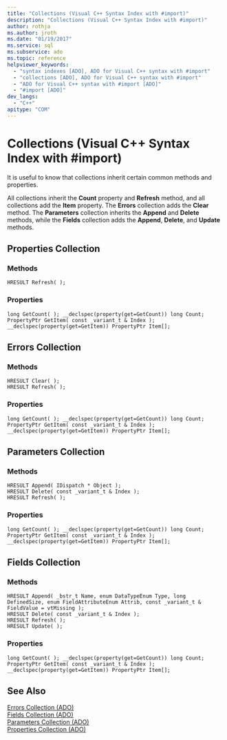 ```yaml
---
title: "Collections (Visual C++ Syntax Index with #import)"
description: "Collections (Visual C++ Syntax Index with #import)"
author: rothja
ms.author: jroth
ms.date: "01/19/2017"
ms.service: sql
ms.subservice: ado
ms.topic: reference
helpviewer_keywords:
  - "syntax indexes [ADO], ADO for Visual C++ syntax with #import"
  - "collections [ADO], ADO for Visual C++ syntax with #import"
  - "ADO for Visual C++ syntax with #import [ADO]"
  - "#import [ADO]"
dev_langs:
  - "C++"
apitype: "COM"
---
```

# Collections (Visual C++ Syntax Index with #import)
It is useful to know that collections inherit certain common methods and properties.  
  
 All collections inherit the **Count** property and **Refresh** method, and all collections add the **Item** property. The **Errors** collection adds the **Clear** method. The **Parameters** collection inherits the **Append** and **Delete** methods, while the **Fields** collection adds the **Append**, **Delete**, and **Update** methods.  
  
## Properties Collection  
  
### Methods  
  
```  
HRESULT Refresh( );  
```  
  
### Properties  
  
```  
long GetCount( ); __declspec(property(get=GetCount)) long Count;  
PropertyPtr GetItem( const _variant_t & Index ); __declspec(property(get=GetItem)) PropertyPtr Item[];  
```  
  
## Errors Collection  
  
### Methods  
  
```  
HRESULT Clear( );  
HRESULT Refresh( );  
```  
  
### Properties  
  
```  
long GetCount( ); __declspec(property(get=GetCount)) long Count;  
PropertyPtr GetItem( const _variant_t & Index ); __declspec(property(get=GetItem)) PropertyPtr Item[];  
```  
  
## Parameters Collection  
  
### Methods  
  
```  
HRESULT Append( IDispatch * Object );  
HRESULT Delete( const _variant_t & Index );  
HRESULT Refresh( );  
```  
  
### Properties  
  
```  
long GetCount( ); __declspec(property(get=GetCount)) long Count;  
PropertyPtr GetItem( const _variant_t & Index ); __declspec(property(get=GetItem)) PropertyPtr Item[];  
```  
  
## Fields Collection  
  
### Methods  
  
```  
HRESULT Append( _bstr_t Name, enum DataTypeEnum Type, long DefinedSize, enum FieldAttributeEnum Attrib, const _variant_t & FieldValue = vtMissing );  
HRESULT Delete( const _variant_t & Index );  
HRESULT Refresh( );  
HRESULT Update( );  
```  
  
### Properties  
  
```  
long GetCount( ); __declspec(property(get=GetCount)) long Count;  
PropertyPtr GetItem( const _variant_t & Index ); __declspec(property(get=GetItem)) PropertyPtr Item[];  
```  
  
## See Also  
 [Errors Collection (ADO)](./errors-collection-ado.md)   
 [Fields Collection (ADO)](./fields-collection-ado.md)   
 [Parameters Collection (ADO)](./parameters-collection-ado.md)   
 [Properties Collection (ADO)](./properties-collection-ado.md)